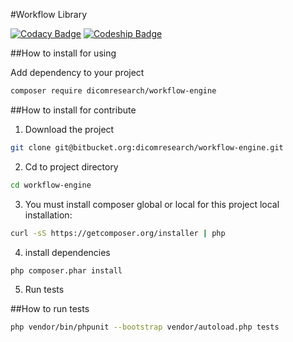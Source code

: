 #Workflow Library


[![Codacy Badge](https://www.codacy.com/project/badge/9d8661680f414a429872bc386eda2880)](https://www.codacy.com/app/bukharovSI/workflow-engine)
[![Codeship Badge](https://codeship.com/projects/6b7255f0-0262-0133-f681-72f0e170e2d1/status?branch=master)](https://codeship.com/projects/88922)

##How to install for using

Add dependency to your project

```bash
composer require dicomresearch/workflow-engine
```

##How to install for contribute

1) Download the project

```bash
git clone git@bitbucket.org:dicomresearch/workflow-engine.git
```

2) Cd to project directory

```bash
cd workflow-engine
```

3) You must install composer global or local for this project
local installation:

```bash
curl -sS https://getcomposer.org/installer | php
```

4) install dependencies

```bash
php composer.phar install
```

5) Run tests

##How to run tests

```bash
php vendor/bin/phpunit --bootstrap vendor/autoload.php tests
```